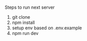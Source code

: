 Steps to run next server

1. git clone
2. npm install
3. setup env based on .env.example
4. npm run dev
